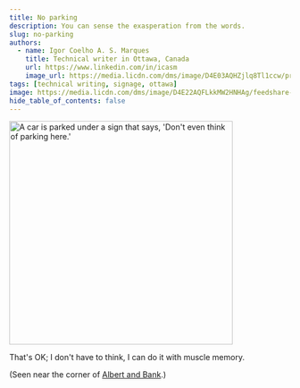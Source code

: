 ```yaml
---
title: No parking
description: You can sense the exasperation from the words.
slug: no-parking
authors:
  - name: Igor Coelho A. S. Marques
    title: Technical writer in Ottawa, Canada 
    url: https://www.linkedin.com/in/icasm
    image_url: https://media.licdn.com/dms/image/D4E03AQHZjlq8Tl1ccw/profile-displayphoto-shrink_800_800/0/1705677142126?e=1713398400&v=beta&t=_mzrYXwTu2_-a-Tt-0HKC4utBw9RU3UE5tcg-3wN-gA
tags: [technical writing, signage, ottawa]
image: https://media.licdn.com/dms/image/D4E22AQFLkkMW2HNHAg/feedshare-shrink_800/0/1711976534217?e=1715212800&v=beta&t=EiAs0mtnD2ZHKKFrMayx7EiyFxSCNlvgF3AsBclx3qk
hide_table_of_contents: false
---
```


<img src="https://media.licdn.com/dms/image/D4E22AQFLkkMW2HNHAg/feedshare-shrink_800/0/1711976534217?e=1715212800&v=beta&t=EiAs0mtnD2ZHKKFrMayx7EiyFxSCNlvgF3AsBclx3qk" alt="A car is parked under a sign that says, 'Don't even think of parking here.'" width="400" height ="auto"></img>

That's OK; I don't have to think, I can do it with muscle memory.

(Seen near the corner of [Albert and Bank](https://maps.app.goo.gl/MFiip7v31rncqm9T8).)
